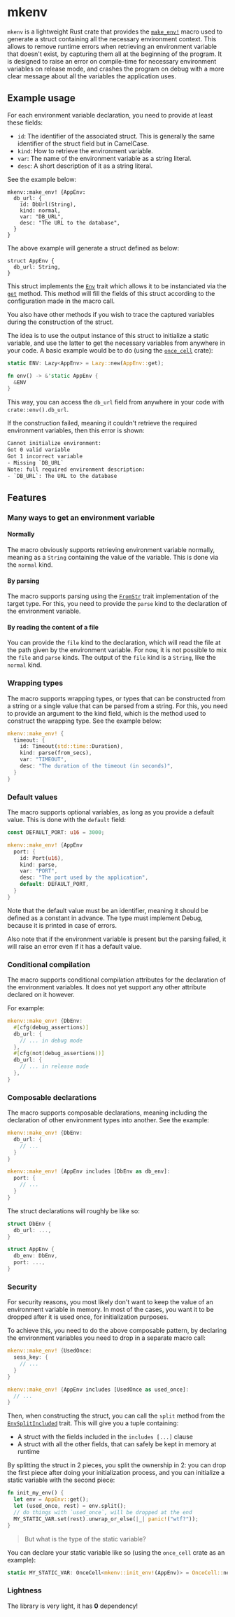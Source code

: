 # mkenv

`mkenv` is a lightweight Rust crate that provides the [`make_env!`](https://docs.rs/mkenv/latest/mkenv/macro.make_env.html) macro used to generate a struct containing all the necessary environment context. This allows to remove runtime errors when retrieving an environment variable that doesn't exist, by capturing them all at the beginning of the program. It is designed to raise an error on compile-time for necessary environment variables on release mode, and crashes the program on debug with a more clear message about all the variables the application uses.

## Example usage

For each environment variable declaration, you need to provide at least these fields:
- `id`: The identifier of the associated struct. This is generally the same identifier of the struct field but in CamelCase.
- `kind`: How to retrieve the environment variable.
- `var`: The name of the environment variable as a string literal.
- `desc`: A short description of it as a string literal.

See the example below:

```rust,ignore
mkenv::make_env! {AppEnv:
  db_url: {
    id: DbUrl(String),
    kind: normal,
    var: "DB_URL",
    desc: "The URL to the database",
  }
}
```

The above example will generate a struct defined as below:
```rust,ignore
struct AppEnv {
  db_url: String,
}
```

This struct implements the [`Env`]() trait which allows it to be instanciated via the [`get`]() method. This method will fill the fields of this struct according to the configuration made in the macro call.

You also have other methods if you wish to trace the captured variables during the construction of the struct.

The idea is to use the output instance of this struct to initialize a static variable, and use the latter to get the necessary variables from anywhere in your code. A basic example would be to do (using the [`once_cell`]() crate):

```rust
static ENV: Lazy<AppEnv> = Lazy::new(AppEnv::get);

fn env() -> &'static AppEnv {
  &ENV
}
```

This way, you can access the `db_url` field from anywhere in your code with `crate::env().db_url`.

If the construction failed, meaning it couldn't retrieve the required environment variables, then this error is shown:
```txt
Cannot initialize environment:
Got 0 valid variable
Got 1 incorrect variable
- Missing `DB_URL`
Note: full required environment description:
- `DB_URL`: The URL to the database
```

## Features

### Many ways to get an environment variable

#### Normally

The macro obviously supports retrieving environment variable normally, meaning as a `String` containing the value of the variable. This is done via the `normal` kind.

#### By parsing

The macro supports parsing using the [`FromStr`]() trait implementation of the target type. For this, you need to provide the `parse` kind to the declaration of the environment variable.

#### By reading the content of a file

You can provide the `file` kind to the declaration, which will read the file at the path given by the environment variable. For now, it is not possible to mix the `file` and `parse` kinds. The output of the `file` kind is a `String`, like the `normal` kind.

### Wrapping types

The macro supports wrapping types, or types that can be constructed from a string or a single value that can be parsed from a string. For this, you need to provide an argument to the kind field, which is the method used to construct the wrapping type. See the example below:

```rust
mkenv::make_env! {
  timeout: {
    id: Timeout(std::time::Duration),
    kind: parse(from_secs),
    var: "TIMEOUT",
    desc: "The duration of the timeout (in seconds)",
  }
}
```

### Default values

The macro supports optional variables, as long as you provide a default value. This is done with the `default` field:

```rust
const DEFAULT_PORT: u16 = 3000;

mkenv::make_env! {AppEnv
  port: {
    id: Port(u16),
    kind: parse,
    var: "PORT",
    desc: "The port used by the application",
    default: DEFAULT_PORT,
  }
}
```

Note that the default value must be an identifier, meaning it should be defined as a constant in advance. The type must implement Debug, because it is printed in case of errors.

Also note that if the environment variable is present but the parsing failed, it will raise an error even if it has a default value.

### Conditional compilation

The macro supports conditional compilation attributes for the declaration of the environment variables. It does not yet support any other attribute declared on it however.

For example:

```rust
mkenv::make_env! {DbEnv:
  #[cfg(debug_assertions)]
  db_url: {
    // ... in debug mode
  },
  #[cfg(not(debug_assertions))]
  db_url: {
    // ... in release mode
  },
}
```

### Composable declarations

The macro supports composable declarations, meaning including the declaration of other environment types into another. See the example:

```rust
mkenv::make_env! {DbEnv:
  db_url: {
    // ...
  }
}

mkenv::make_env! {AppEnv includes [DbEnv as db_env]:
  port: {
    // ...
  }
}
```

The struct declarations will roughly be like so:

```rust
struct DbEnv {
  db_url: ...,
}

struct AppEnv {
  db_env: DbEnv,
  port: ...,
}
```

### Security

For security reasons, you most likely don't want to keep the value of an environment variable in memory. In most of the cases, you want it to be dropped after it is used once, for initialization purposes.

To achieve this, you need to do the above composable pattern, by declaring the environment variables you need to drop in a separate macro call:

```rust
mkenv::make_env! {UsedOnce:
  sess_key: {
    // ...
  }
}

mkenv::make_env! {AppEnv includes [UsedOnce as used_once]:
  // ...
}
```

Then, when constructing the struct, you can call the `split` method from the [`EnvSplitIncluded`]() trait. This will give you a tuple containing:
- A struct with the fields included in the `includes [...]` clause
- A struct with all the other fields, that can safely be kept in memory at runtime

By splitting the struct in 2 pieces, you split the ownership in 2: you can drop the first piece after doing your initialization process, and you can initialize a static variable with the second piece:

```rust
fn init_my_env() {
  let env = AppEnv::get();
  let (used_once, rest) = env.split();
  // do things with `used_once`, will be dropped at the end
  MY_STATIC_VAR.set(rest).unwrap_or_else(|_| panic!("wtf?"));
}
```

> But what is the type of the static variable?

You can declare your static variable like so (using the `once_cell` crate as an example):

```rust
static MY_STATIC_VAR: OnceCell<mkenv::init_env!(AppEnv)> = OnceCell::new();
```

### Lightness

The library is very light, it has **0** dependency!